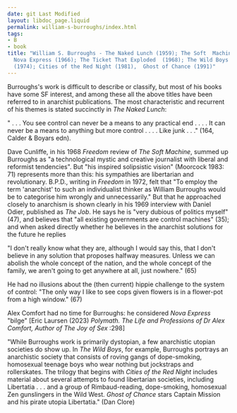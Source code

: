 ```yaml
---
date: git Last Modified
layout: libdoc_page.liquid
permalink: william-s-burroughs/index.html
tags:
- B
- book
title: "William S. Burroughs - The Naked Lunch (1959); The Soft  Machine (1961/6);
  Nova Express (1966); The Ticket That Exploded  (1968); The Wild Boys (1969), Exterminator!
  (1974); Cities of the Red Night (1981),  Ghost of Chance (1991)"
---
```


Burroughs's work is difficult to describe or classify, but  most of his books have some SF interest, and among these all the above titles  have been referred to in anarchist publications. The most characteristic and  recurrent of his themes is stated succinctly in <em>The Naked Lunch</em>:

" . . . You see control can never be a means to any  practical end . . . . It can never be a means to anything but more control . . .  . Like junk . . ." (164, Calder & Boyars edn).

Dave Cunliffe, in his 1968 <em>Freedom</em> review of <em>The  Soft Machine</em>, summed up Burroughs as "a technological mystic and creative  journalist with liberal and reformist tendencies". But "his inspired solipsistic  vision" (Moorcock 1983: 71) represents more than this: his sympathies are  libertarian and revolutionary. B.P.D., writing in <em>Freedom</em> in 1972, felt that "To  employ the term 'anarchist' to such an individualist thinker as William  Burroughs would be to categorise him wrongly and unnecessarily." But that he  approached closely to anarchism is shown clearly in his 1969 interview with  Daniel Odier, published as <em>The Job</em>. He says he is "very dubious of  politics myself" (47), and believes that "all existing governments are control  machines" (35); and when asked directly whether he believes in the anarchist  solutions for the future he replies

"I don't really know what they are, although I would say  this, that I don't believe in any solution that proposes halfway measures.  Unless we can abolish the whole concept of the nation, and the whole concept of  the family, we aren't going to get anywhere at all, just nowhere." (65)

He had no illusions about the (then current) hippie  challenge to the system of control: "The only way I like to see cops given  flowers is in a flower-pot from a high window." (67)

Alex Comfort had no time for Burroughs: he considered _Nova Express_ "bilge" [Eric Laursen (2023) _Polymath. The Life and Professions of Dr Alex Comfort, Author of The Joy of Sex_ :298]

"While Burroughs work is primarily dystopian, a few anarchistic utopian societies do show up. In _The Wild Boys_, for example, Burroughs portrays an anarchistic society that consists of roving gangs of dope-smoking, homosexual teenage boys who wear nothing but jockstraps and rollerskates. The trilogy that begins with <em>Cities of the Red Night</em> includes material about several attempts to found libertarian societies, including Libertatia . . . and a group of Rimbaud-reading, dope-smoking, homosexual Zen gunslingers in the Wild West. <em>Ghost of Chance</em> stars Captain Mission and his pirate utopia Libertatia." (Dan Clore)